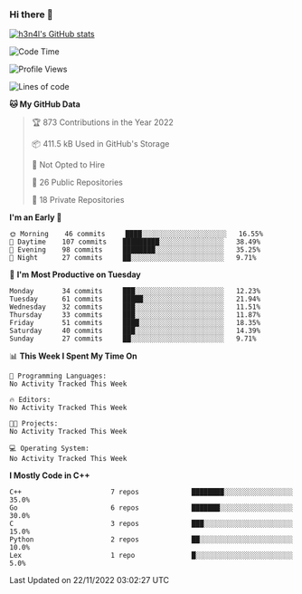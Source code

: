 ### Hi there 👋

[![h3n4l's GitHub stats](https://github-readme-stats.vercel.app/api?username=h3n4l&count_private=true&show_icons=true&theme=radical)](https://github.com/h3n4l/github-readme-stats)

<!--START_SECTION:waka-->
![Code Time](http://img.shields.io/badge/Code%20Time-771%20hrs%201%20min-blue)

![Profile Views](http://img.shields.io/badge/Profile%20Views-0-blue)

![Lines of code](https://img.shields.io/badge/From%20Hello%20World%20I%27ve%20Written-44%20Thousand%20lines%20of%20code-blue)

**🐱 My GitHub Data** 

> 🏆 873 Contributions in the Year 2022
 > 
> 📦 411.5 kB Used in GitHub's Storage 
 > 
> 🚫 Not Opted to Hire
 > 
> 📜 26 Public Repositories 
 > 
> 🔑 18 Private Repositories  
 > 
**I'm an Early 🐤** 

```text
🌞 Morning    46 commits     ████░░░░░░░░░░░░░░░░░░░░░   16.55% 
🌆 Daytime    107 commits    █████████░░░░░░░░░░░░░░░░   38.49% 
🌃 Evening    98 commits     ████████░░░░░░░░░░░░░░░░░   35.25% 
🌙 Night      27 commits     ██░░░░░░░░░░░░░░░░░░░░░░░   9.71%

```
📅 **I'm Most Productive on Tuesday** 

```text
Monday       34 commits     ███░░░░░░░░░░░░░░░░░░░░░░   12.23% 
Tuesday      61 commits     █████░░░░░░░░░░░░░░░░░░░░   21.94% 
Wednesday    32 commits     ███░░░░░░░░░░░░░░░░░░░░░░   11.51% 
Thursday     33 commits     ███░░░░░░░░░░░░░░░░░░░░░░   11.87% 
Friday       51 commits     ████░░░░░░░░░░░░░░░░░░░░░   18.35% 
Saturday     40 commits     ███░░░░░░░░░░░░░░░░░░░░░░   14.39% 
Sunday       27 commits     ██░░░░░░░░░░░░░░░░░░░░░░░   9.71%

```


📊 **This Week I Spent My Time On** 

```text
💬 Programming Languages: 
No Activity Tracked This Week

🔥 Editors: 
No Activity Tracked This Week

🐱‍💻 Projects: 
No Activity Tracked This Week

💻 Operating System: 
No Activity Tracked This Week

```

**I Mostly Code in C++** 

```text
C++                      7 repos             ████████░░░░░░░░░░░░░░░░░   35.0% 
Go                       6 repos             ███████░░░░░░░░░░░░░░░░░░   30.0% 
C                        3 repos             ███░░░░░░░░░░░░░░░░░░░░░░   15.0% 
Python                   2 repos             ██░░░░░░░░░░░░░░░░░░░░░░░   10.0% 
Lex                      1 repo              █░░░░░░░░░░░░░░░░░░░░░░░░   5.0%

```



 Last Updated on 22/11/2022 03:02:27 UTC
<!--END_SECTION:waka-->

